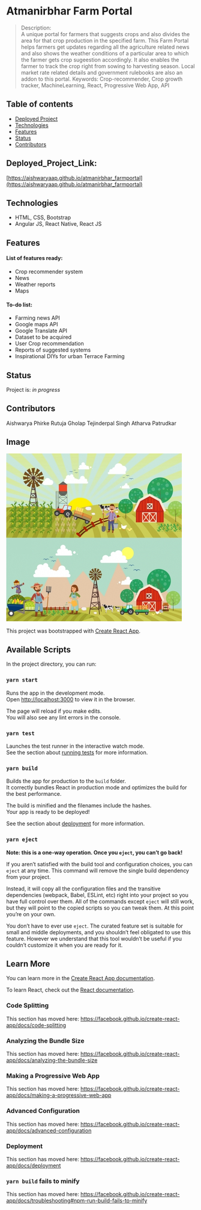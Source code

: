 # Atmanirbhar Farm Portal
> Description:  
> A unique portal for farmers that suggests crops and also divides the area for that crop production in the specified farm. This Farm Portal helps farmers get updates regarding all the agriculture related news and also shows the weather conditions of a particular area to which the farmer gets crop sugeestion accordingly. It also enables the farmer to track the crop right from sowing to harvesting season. Local market rate related details and government rulebooks are also an addon to this portal.
Keywords: Crop-recommender, Crop growth tracker, MachineLearning, React, Progressive Web App, API 

## Table of contents
* [Deployed Project](#deployed_project_link)
* [Technologies](#technologies)
* [Features](#features)
* [Status](#status)
* [Contributors](#contributors)

## Deployed_Project_Link:
[https://aishwaryaap.github.io/atmanirbhar_farmportal](https://aishwaryaap.github.io/atmanirbhar_farmportal)

## Technologies
* HTML, CSS, Bootstrap
* Angular JS, React Native, React JS

## Features
#### List of features ready: 
* Crop recommender system
* News
* Weather reports
* Maps

#### To-do list:
* Farming news API
* Google maps API
* Google Translate API
* Dataset to be acquired
* User Crop recommendation
* Reports of suggested systems
* Inspirational DIYs for urban Terrace Farming

## Status
Project is: _in progress_

## Contributors
Aishwarya Phirke
Rutuja Gholap
Tejinderpal Singh
Atharva Patrudkar

## Image
![](./image1.jpg)

This project was bootstrapped with [Create React App](https://github.com/facebook/create-react-app).

## Available Scripts

In the project directory, you can run:

### `yarn start`

Runs the app in the development mode.<br />
Open [http://localhost:3000](http://localhost:3000) to view it in the browser.

The page will reload if you make edits.<br />
You will also see any lint errors in the console.

### `yarn test`

Launches the test runner in the interactive watch mode.<br />
See the section about [running tests](https://facebook.github.io/create-react-app/docs/running-tests) for more information.

### `yarn build`

Builds the app for production to the `build` folder.<br />
It correctly bundles React in production mode and optimizes the build for the best performance.

The build is minified and the filenames include the hashes.<br />
Your app is ready to be deployed!

See the section about [deployment](https://facebook.github.io/create-react-app/docs/deployment) for more information.

### `yarn eject`

**Note: this is a one-way operation. Once you `eject`, you can’t go back!**

If you aren’t satisfied with the build tool and configuration choices, you can `eject` at any time. This command will remove the single build dependency from your project.

Instead, it will copy all the configuration files and the transitive dependencies (webpack, Babel, ESLint, etc) right into your project so you have full control over them. All of the commands except `eject` will still work, but they will point to the copied scripts so you can tweak them. At this point you’re on your own.

You don’t have to ever use `eject`. The curated feature set is suitable for small and middle deployments, and you shouldn’t feel obligated to use this feature. However we understand that this tool wouldn’t be useful if you couldn’t customize it when you are ready for it.

## Learn More

You can learn more in the [Create React App documentation](https://facebook.github.io/create-react-app/docs/getting-started).

To learn React, check out the [React documentation](https://reactjs.org/).

### Code Splitting

This section has moved here: https://facebook.github.io/create-react-app/docs/code-splitting

### Analyzing the Bundle Size

This section has moved here: https://facebook.github.io/create-react-app/docs/analyzing-the-bundle-size

### Making a Progressive Web App

This section has moved here: https://facebook.github.io/create-react-app/docs/making-a-progressive-web-app

### Advanced Configuration

This section has moved here: https://facebook.github.io/create-react-app/docs/advanced-configuration

### Deployment

This section has moved here: https://facebook.github.io/create-react-app/docs/deployment

### `yarn build` fails to minify

This section has moved here: https://facebook.github.io/create-react-app/docs/troubleshooting#npm-run-build-fails-to-minify
